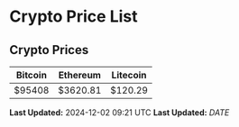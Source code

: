 # Crypto Price List

## Crypto Prices
| Bitcoin | Ethereum | Litecoin |
| ------- | -------- | -------- |
| $95408 | $3620.81 | $120.29 |
**Last Updated:** 2024-12-02 09:21 UTC
**Last Updated:** $DATE$
